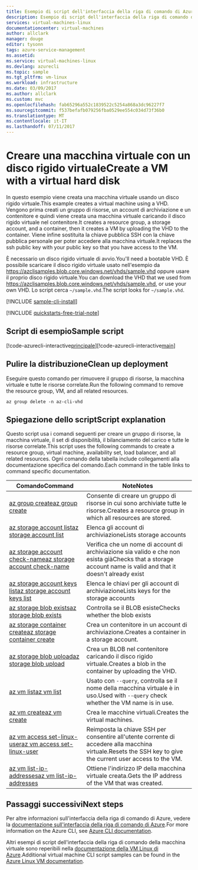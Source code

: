 ```yaml
---
title: Esempio di script dell'interfaccia della riga di comando di Azure - Creare una macchina virtuale con un disco rigido virtuale | Microsoft Docs
description: Esempio di script dell'interfaccia della riga di comando di Azure - Creare una macchina virtuale Linux usando un disco rigido virtuale.
services: virtual-machines-linux
documentationcenter: virtual-machines
author: allclark
manager: douge
editor: tysonn
tags: azure-service-management
ms.assetid: 
ms.service: virtual-machines-linux
ms.devlang: azurecli
ms.topic: sample
ms.tgt_pltfrm: vm-linux
ms.workload: infrastructure
ms.date: 03/09/2017
ms.author: allclark
ms.custom: mvc
ms.openlocfilehash: fab65296a552c1839522c5254a868a3dc96227f7
ms.sourcegitcommit: f537befafb079256fba0529ee554c034d73f36b0
ms.translationtype: MT
ms.contentlocale: it-IT
ms.lasthandoff: 07/11/2017
---
```

# <a name="create-a-vm-with-a-virtual-hard-disk"></a><span data-ttu-id="d38f6-103">Creare una macchina virtuale con un disco rigido virtuale</span><span class="sxs-lookup"><span data-stu-id="d38f6-103">Create a VM with a virtual hard disk</span></span>

<span data-ttu-id="d38f6-104">In questo esempio viene creata una macchina virtuale usando un disco rigido virtuale.</span><span class="sxs-lookup"><span data-stu-id="d38f6-104">This example creates a virtual machine using a VHD.</span></span>
<span data-ttu-id="d38f6-105">Vengono prima creati un gruppo di risorse, un account di archiviazione e un contenitore e quindi viene creata una macchina virtuale caricando il disco rigido virtuale nel contenitore.</span><span class="sxs-lookup"><span data-stu-id="d38f6-105">It creates a resource group, a storage account, and a container, then it creates a VM by uploading the VHD to the container.</span></span>
<span data-ttu-id="d38f6-106">Viene infine sostituita la chiave pubblica SSH con la chiave pubblica personale per poter accedere alla macchina virtuale.</span><span class="sxs-lookup"><span data-stu-id="d38f6-106">It replaces the ssh public key with your public key so that you have access to the VM.</span></span>

<span data-ttu-id="d38f6-107">È necessario un disco rigido virtuale di avvio.</span><span class="sxs-lookup"><span data-stu-id="d38f6-107">You'll need a bootable VHD.</span></span>
<span data-ttu-id="d38f6-108">È possibile scaricare il disco rigido virtuale usato nell'esempio da https://azclisamples.blob.core.windows.net/vhds/sample.vhd oppure usare il proprio disco rigido virtuale.</span><span class="sxs-lookup"><span data-stu-id="d38f6-108">You can download the VHD that we used from https://azclisamples.blob.core.windows.net/vhds/sample.vhd, or use your own VHD.</span></span> <span data-ttu-id="d38f6-109">Lo script cerca `~/sample.vhd`.</span><span class="sxs-lookup"><span data-stu-id="d38f6-109">The script looks for `~/sample.vhd`.</span></span>

[!INCLUDE [sample-cli-install](../../../includes/sample-cli-install.md)]

[!INCLUDE [quickstarts-free-trial-note](../../../includes/quickstarts-free-trial-note.md)]

## <a name="sample-script"></a><span data-ttu-id="d38f6-110">Script di esempio</span><span class="sxs-lookup"><span data-stu-id="d38f6-110">Sample script</span></span>

<span data-ttu-id="d38f6-111">[!code-azurecli-interactive[principale](../../../cli_scripts/virtual-machine/create-vm-vhd/create-vm-vhd.sh "Creare una macchina virtuale usando un disco rigido virtuale")]</span><span class="sxs-lookup"><span data-stu-id="d38f6-111">[!code-azurecli-interactive[main](../../../cli_scripts/virtual-machine/create-vm-vhd/create-vm-vhd.sh "Create VM using a VHD")]</span></span>

## <a name="clean-up-deployment"></a><span data-ttu-id="d38f6-112">Pulire la distribuzione</span><span class="sxs-lookup"><span data-stu-id="d38f6-112">Clean up deployment</span></span> 

<span data-ttu-id="d38f6-113">Eseguire questo comando per rimuovere il gruppo di risorse, la macchina virtuale e tutte le risorse correlate.</span><span class="sxs-lookup"><span data-stu-id="d38f6-113">Run the following command to remove the resource group, VM, and all related resources.</span></span>

```azurecli-interactive 
az group delete -n az-cli-vhd
```

## <a name="script-explanation"></a><span data-ttu-id="d38f6-114">Spiegazione dello script</span><span class="sxs-lookup"><span data-stu-id="d38f6-114">Script explanation</span></span>

<span data-ttu-id="d38f6-115">Questo script usa i comandi seguenti per creare un gruppo di risorse, la macchina virtuale, il set di disponibilità, il bilanciamento del carico e tutte le risorse correlate.</span><span class="sxs-lookup"><span data-stu-id="d38f6-115">This script uses the following commands to create a resource group, virtual machine, availability set, load balancer, and all related resources.</span></span> <span data-ttu-id="d38f6-116">Ogni comando della tabella include collegamenti alla documentazione specifica del comando.</span><span class="sxs-lookup"><span data-stu-id="d38f6-116">Each command in the table links to command specific documentation.</span></span>

| <span data-ttu-id="d38f6-117">Comando</span><span class="sxs-lookup"><span data-stu-id="d38f6-117">Command</span></span> | <span data-ttu-id="d38f6-118">Note</span><span class="sxs-lookup"><span data-stu-id="d38f6-118">Notes</span></span> |
|---|---|
| [<span data-ttu-id="d38f6-119">az group create</span><span class="sxs-lookup"><span data-stu-id="d38f6-119">az group create</span></span>](https://docs.microsoft.com/cli/azure/group#create) | <span data-ttu-id="d38f6-120">Consente di creare un gruppo di risorse in cui sono archiviate tutte le risorse.</span><span class="sxs-lookup"><span data-stu-id="d38f6-120">Creates a resource group in which all resources are stored.</span></span> |
| [<span data-ttu-id="d38f6-121">az storage account list</span><span class="sxs-lookup"><span data-stu-id="d38f6-121">az storage account list</span></span>](https://docs.microsoft.com/cli/azure/storage/account#list) | <span data-ttu-id="d38f6-122">Elenca gli account di archiviazione</span><span class="sxs-lookup"><span data-stu-id="d38f6-122">Lists storage accounts</span></span> |
| [<span data-ttu-id="d38f6-123">az storage account check-name</span><span class="sxs-lookup"><span data-stu-id="d38f6-123">az storage account check-name</span></span>](https://docs.microsoft.com/cli/azure/storage/account#check-name) | <span data-ttu-id="d38f6-124">Verifica che un nome di account di archiviazione sia valido e che non esista già</span><span class="sxs-lookup"><span data-stu-id="d38f6-124">Checks that a storage account name is valid and that it doesn't already exist</span></span> |
| [<span data-ttu-id="d38f6-125">az storage account keys list</span><span class="sxs-lookup"><span data-stu-id="d38f6-125">az storage account keys list</span></span>](https://docs.microsoft.com/cli/azure/storage/account/keys#list) | <span data-ttu-id="d38f6-126">Elenca le chiavi per gli account di archiviazione</span><span class="sxs-lookup"><span data-stu-id="d38f6-126">Lists keys for the storage accounts</span></span> |
| [<span data-ttu-id="d38f6-127">az storage blob exists</span><span class="sxs-lookup"><span data-stu-id="d38f6-127">az storage blob exists</span></span>](https://docs.microsoft.com/cli/azure/storage/blob#exists) | <span data-ttu-id="d38f6-128">Controlla se il BLOB esiste</span><span class="sxs-lookup"><span data-stu-id="d38f6-128">Checks whether the blob exists</span></span> |
| [<span data-ttu-id="d38f6-129">az storage container create</span><span class="sxs-lookup"><span data-stu-id="d38f6-129">az storage container create</span></span>](https://docs.microsoft.com/cli/azure/storage/container#create) | <span data-ttu-id="d38f6-130">Crea un contenitore in un account di archiviazione.</span><span class="sxs-lookup"><span data-stu-id="d38f6-130">Creates a container in a storage account.</span></span> |
| [<span data-ttu-id="d38f6-131">az storage blob upload</span><span class="sxs-lookup"><span data-stu-id="d38f6-131">az storage blob upload</span></span>](https://docs.microsoft.com/cli/azure/storage/blob#upload) | <span data-ttu-id="d38f6-132">Crea un BLOB nel contenitore caricando il disco rigido virtuale.</span><span class="sxs-lookup"><span data-stu-id="d38f6-132">Creates a blob in the container by uploading the VHD.</span></span> |
| [<span data-ttu-id="d38f6-133">az vm list</span><span class="sxs-lookup"><span data-stu-id="d38f6-133">az vm list</span></span>](https://docs.microsoft.com/cli/azure/vm#list) | <span data-ttu-id="d38f6-134">Usato con `--query`, controlla se il nome della macchina virtuale è in uso.</span><span class="sxs-lookup"><span data-stu-id="d38f6-134">Used with `--query` check whether the VM name is in use.</span></span> | 
| [<span data-ttu-id="d38f6-135">az vm create</span><span class="sxs-lookup"><span data-stu-id="d38f6-135">az vm create</span></span>](https://docs.microsoft.com/cli/azure/vm/availability-set#create) | <span data-ttu-id="d38f6-136">Crea le macchine virtuali.</span><span class="sxs-lookup"><span data-stu-id="d38f6-136">Creates the virtual machines.</span></span> |
| [<span data-ttu-id="d38f6-137">az vm access set-linux-user</span><span class="sxs-lookup"><span data-stu-id="d38f6-137">az vm access set-linux-user</span></span>](https://docs.microsoft.com/cli/azure/vm/access#set-linux-user) | <span data-ttu-id="d38f6-138">Reimposta la chiave SSH per consentire all'utente corrente di accedere alla macchina virtuale.</span><span class="sxs-lookup"><span data-stu-id="d38f6-138">Resets the SSH key to give the current user access to the VM.</span></span> |
| [<span data-ttu-id="d38f6-139">az vm list-ip-addresses</span><span class="sxs-lookup"><span data-stu-id="d38f6-139">az vm list-ip-addresses</span></span>](https://docs.microsoft.com/cli/azure/vm#list-ip-addresses) | <span data-ttu-id="d38f6-140">Ottiene l'indirizzo IP della macchina virtuale creata.</span><span class="sxs-lookup"><span data-stu-id="d38f6-140">Gets the IP address of the VM that was created.</span></span> |

## <a name="next-steps"></a><span data-ttu-id="d38f6-141">Passaggi successivi</span><span class="sxs-lookup"><span data-stu-id="d38f6-141">Next steps</span></span>

<span data-ttu-id="d38f6-142">Per altre informazioni sull'interfaccia della riga di comando di Azure, vedere la [documentazione sull'interfaccia della riga di comando di Azure](https://docs.microsoft.com/cli/azure/overview).</span><span class="sxs-lookup"><span data-stu-id="d38f6-142">For more information on the Azure CLI, see [Azure CLI documentation](https://docs.microsoft.com/cli/azure/overview).</span></span>

<span data-ttu-id="d38f6-143">Altri esempi di script dell'interfaccia della riga di comando della macchina virtuale sono reperibili nella [documentazione della VM Linux di Azure](../linux/cli-samples.md?toc=%2fazure%2fvirtual-machines%2flinux%2ftoc.json).</span><span class="sxs-lookup"><span data-stu-id="d38f6-143">Additional virtual machine CLI script samples can be found in the [Azure Linux VM documentation](../linux/cli-samples.md?toc=%2fazure%2fvirtual-machines%2flinux%2ftoc.json).</span></span>
